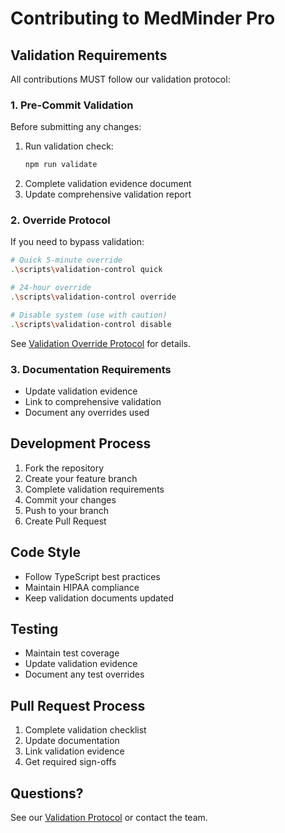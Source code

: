 # Contributing to MedMinder Pro

## Validation Requirements
All contributions MUST follow our validation protocol:

### 1. Pre-Commit Validation
Before submitting any changes:
1. Run validation check:
   ```bash
   npm run validate
   ```
2. Complete validation evidence document
3. Update comprehensive validation report

### 2. Override Protocol
If you need to bypass validation:

```bash
# Quick 5-minute override
.\scripts\validation-control quick

# 24-hour override
.\scripts\validation-control override

# Disable system (use with caution)
.\scripts\validation-control disable
```

See [Validation Override Protocol](./docs/VALIDATION_OVERRIDE.md) for details.

### 3. Documentation Requirements
- Update validation evidence
- Link to comprehensive validation
- Document any overrides used

## Development Process
1. Fork the repository
2. Create your feature branch
3. Complete validation requirements
4. Commit your changes
5. Push to your branch
6. Create Pull Request

## Code Style
- Follow TypeScript best practices
- Maintain HIPAA compliance
- Keep validation documents updated

## Testing
- Maintain test coverage
- Update validation evidence
- Document any test overrides

## Pull Request Process
1. Complete validation checklist
2. Update documentation
3. Link validation evidence
4. Get required sign-offs

## Questions?
See our [Validation Protocol](./docs/VALIDATION_CHECKPOINTS.md) or contact the team.
